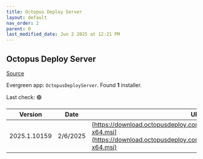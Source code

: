 ```yaml
---
title: Octopus Deploy Server
layout: default
nav_order: 2
parent: O
last_modified_date: Jun 2 2025 at 12:21 PM
---
```


## Octopus Deploy Server

[Source](https://octopus.com/)

Evergreen app: `OctopusDeployServer`. Found **1** installer.

Last check: 🟢

| Version      | Date     | URI                                                                                                                                                |
| ------------ | -------- | -------------------------------------------------------------------------------------------------------------------------------------------------- |
| 2025.1.10159 | 2/6/2025 | [https://download.octopusdeploy.com/octopus/Octopus.2025.1.10159-x64.msi](https://download.octopusdeploy.com/octopus/Octopus.2025.1.10159-x64.msi) |
